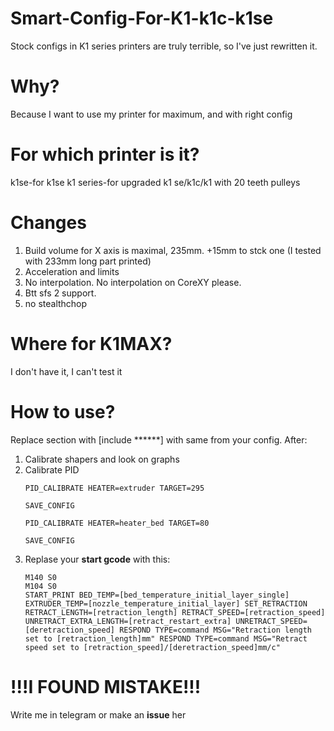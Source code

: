 # Smart-Config-For-K1-k1c-k1se
Stock configs in K1 series printers are truly terrible, so I've just rewritten it.

# Why?
Because I want to use my printer for maximum, and with right config

# For which printer is it?
k1se-for k1se
k1 series-for upgraded k1 se/k1c/k1 with 20 teeth pulleys

# Changes
1. Build volume for X axis is maximal, 235mm. +15mm to stck one (I tested with 233mm long part printed)
2. Acceleration and limits
3. No interpolation. No interpolation on CoreXY please.
4. Btt sfs 2 support.
5. no stealthchop
   
# Where for K1MAX?
I don't have it, I can't test it

# How to use?
Replace section with [include ******] with same from your config.
After:
1. Calibrate shapers and look on graphs
2. Calibrate PID
   ```
   PID_CALIBRATE HEATER=extruder TARGET=295
   ```
   ```
   SAVE_CONFIG
   ```
   ```
   PID_CALIBRATE HEATER=heater_bed TARGET=80
   ```
   ```
   SAVE_CONFIG
   ```
4. Replase your **start gcode** with this:
   ```
   M140 S0 
   M104 S0 
   START_PRINT BED_TEMP=[bed_temperature_initial_layer_single] EXTRUDER_TEMP=[nozzle_temperature_initial_layer] SET_RETRACTION RETRACT_LENGTH=[retraction_length] RETRACT_SPEED=[retraction_speed] UNRETRACT_EXTRA_LENGTH=[retract_restart_extra] UNRETRACT_SPEED=[deretraction_speed] RESPOND TYPE=command MSG="Retraction length set to [retraction_length]mm" RESPOND TYPE=command MSG="Retract speed set to [retraction_speed]/[deretraction_speed]mm/c"
   ```

# !!!I FOUND MISTAKE!!!
Write me in telegram or make an __issue__ her
